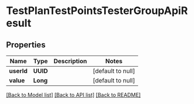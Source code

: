 # TestPlanTestPointsTesterGroupApiResult
## Properties

| Name | Type | Description | Notes |
|------------ | ------------- | ------------- | -------------|
| **userId** | **UUID** |  | [default to null] |
| **value** | **Long** |  | [default to null] |

[[Back to Model list]](../README.md#documentation-for-models) [[Back to API list]](../README.md#documentation-for-api-endpoints) [[Back to README]](../README.md)

